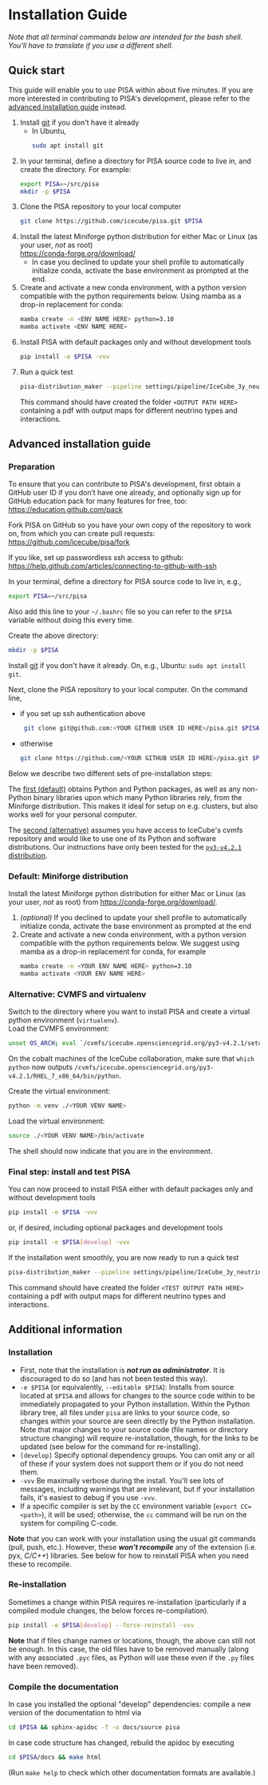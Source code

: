 # Installation Guide

_Note that all terminal commands below are intended for the bash shell. You'll have to translate if you use a different shell._
## Quick start
This guide will enable you to _use_ PISA within about five minutes. If you are more interested in contributing to PISA's development, please refer to the [advanced installation guide](#advanced-installation-guide) instead.

1. Install [git](https://git-scm.com) if you don't have it already
    * In Ubuntu,<br>
       ```bash
      sudo apt install git
       ```
1. In your terminal, define a directory for PISA source code to live in, and create the directory. For example:<br>
    ```bash
    export PISA=~/src/pisa
    mkdir -p $PISA
    ```
1. Clone the PISA repository to your local computer<br>
    ```bash
    git clone https://github.com/icecube/pisa.git $PISA
    ```
1. Install the latest Miniforge python distribution for either Mac or Linux (as your user, _not_ as root)<br>
    https://conda-forge.org/download/<br>
    * In case you declined to update your shell profile to automatically initialize conda, activate the base environment as prompted at the end.
1. Create and activate a new conda environment, with a python version compatible with the python requirements below. Using mamba as a drop-in replacement for conda:<br>
    ```bash
    mamba create -n <ENV NAME HERE> python=3.10
    mamba activate <ENV NAME HERE>
    ```
1. Install PISA with default packages only and without development tools<br>
     ```bash
     pip install -e $PISA -vvv
     ```
1. Run a quick test<br>
   ```bash
   pisa-distribution_maker --pipeline settings/pipeline/IceCube_3y_neutrinos.cfg --outdir <OUTPUT PATH HERE> --pdf
   ```
   This command should have created the folder `<OUTPUT PATH HERE>` containing a pdf with output maps for different neutrino types and interactions.

## Advanced installation guide

### Preparation

To ensure that you can contribute to PISA's development, first obtain a GitHub user ID if you don’t have one already, and optionally sign up for GitHub education pack for many features for free, too:<br>
https://education.github.com/pack

Fork PISA on GitHub so you have your own copy of the repository to work on, from which you can create pull requests:<br>
https://github.com/icecube/pisa/fork

If you like, set up passwordless ssh access to github:<br>
https://help.github.com/articles/connecting-to-github-with-ssh

In your terminal, define a directory for PISA source code to live in, e.g.,<br>
```bash
export PISA=~/src/pisa
```

Also add this line to your `~/.bashrc` file so you can refer to the `$PISA` variable without doing this every time.

Create the above directory:<br>
```bash
mkdir -p $PISA
```

Install [git](https://git-scm.com) if you don't have it already. On, e.g., Ubuntu: `sudo apt install git`.

Next, clone the PISA repository to your local computer. On the command line,
  * if you set up ssh authentication above<br>
      ```bash
       git clone git@github.com:<YOUR GITHUB USER ID HERE>/pisa.git $PISA
      ```
  * otherwise<br>
      ```bash
      git clone https://github.com/<YOUR GITHUB USER ID HERE>/pisa.git $PISA
      ```

Below we describe two different sets of pre-installation steps:<br>

The [first (default)](#default-miniforge-distribution) obtains Python and Python packages, as well as any non-Python binary libraries upon which many Python libraries rely, from the Miniforge distribution. This makes it ideal for setup on e.g. clusters, but also works well for your personal computer.<br>

The [second (alternative)](#alternative-cvmfs-and-virtualenv) assumes you have access to IceCube's cvmfs repository and would like to use one of its Python and software distributions. Our instructions have only been tested for the [`py3-v4.2.1` distribution](https://docs.icecube.aq/icetray/main/info/cvmfs.html#py3-v4-2). 

### Default: Miniforge distribution

Install the latest Miniforge python distribution for either Mac or Linux (as your user, _not_ as root) from https://conda-forge.org/download/.
1. _(optional)_ If you declined to update your shell profile to automatically initialize conda, activate the base environment as prompted at the end
1. Create and activate a new conda environment, with a python version compatible with the python requirements below. We suggest using mamba as a drop-in replacement for conda, for example<br>
    ```bash
    mamba create -n <YOUR ENV NAME HERE> python=3.10
    mamba activate <YOUR ENV NAME HERE>
    ```

### Alternative: CVMFS and virtualenv

Switch to the directory where you want to install PISA and create a virtual python environment (`virtualenv`).<br>
Load the CVMFS environment:<br>
```bash
unset OS_ARCH; eval `/cvmfs/icecube.opensciencegrid.org/py3-v4.2.1/setup.sh`
```
On the cobalt machines of the IceCube collaboration, make sure that `which python` now outputs `/cvmfs/icecube.opensciencegrid.org/py3-v4.2.1/RHEL_7_x86_64/bin/python`.

Create the virtual environment:<br>
```bash
python -m venv ./<YOUR VENV NAME>
```

Load the virtual environment:<br>
```bash
source ./<YOUR VENV NAME>/bin/activate
```
The shell should now indicate that you are in the environment.
 
### Final step: install and test PISA
You can now proceed to install PISA either with default packages only and without development tools<br>
```bash
pip install -e $PISA -vvv
```
or, if desired, including optional packages and development tools<br>
```bash
pip install -e $PISA[develop] -vvv
```

If the installation went smoothly, you are now ready to run a quick test<br>
```bash
pisa-distribution_maker --pipeline settings/pipeline/IceCube_3y_neutrinos.cfg --outdir <TEST OUTPUT PATH HERE> --pdf
```
This command should have created the folder `<TEST OUTPUT PATH HERE>` containing a pdf with output maps for different neutrino types and interactions.

## Additional information

### Installation
* First, note that the installation is ***not run as administrator***. It is discouraged to do so (and has not been tested this way).
* `-e $PISA` (or equivalently, `--editable $PISA`): Installs from source located at `$PISA` and  allows for changes to the source code within to be immediately propagated to your Python installation.
   Within the Python library tree, all files under `pisa` are links to your source code, so changes within your source are seen directly by the Python installation. Note that major changes to your source code (file names or directory structure changing) will require re-installation, though, for the links to be updated (see below for the command for re-installing).
* `[develop]` Specify optional dependency groups. You can omit any or all of these if your system does not support them or if you do not need them.
* `-vvv` Be maximally verbose during the install. You'll see lots of messages, including warnings that are irrelevant, but if your installation fails, it's easiest to debug if you use `-vvv`.
* If a specific compiler is set by the `CC` environment variable (`export CC=<path>`), it will be used; otherwise, the `cc` command will be run on the system for compiling C-code.

**Note** that you can work with your installation using the usual git commands (pull, push, etc.). However, these ***won't recompile*** any of the extension (i.e. pyx, _C/C++_) libraries. See below for how to reinstall PISA when you need these to recompile.


### Re-installation

Sometimes a change within PISA requires re-installation (particularly if a compiled module changes, the below forces re-compilation).

```bash
pip install -e $PISA[develop] --force-reinstall -vvv
```

**Note** that if files change names or locations, though, the above can still not be enough.
In this case, the old files have to be removed manually (along with any associated `.pyc` files, as Python will use these even if the `.py` files have been removed).


### Compile the documentation

In case you installed the optional "develop" dependencies: compile a new version of the documentation to html via
```bash
cd $PISA && sphinx-apidoc -f -o docs/source pisa
```

In case code structure has changed, rebuild the apidoc by executing
```bash
cd $PISA/docs && make html
```
(Run `make help`  to check which other documentation formats are available.)
